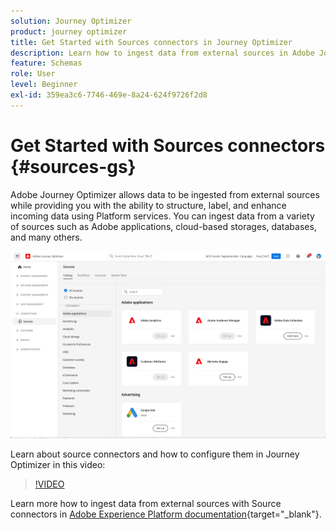 ```yaml
---
solution: Journey Optimizer
product: journey optimizer
title: Get Started with Sources connectors in Journey Optimizer
description: Learn how to ingest data from external sources in Adobe Journey Optimizer
feature: Schemas
role: User
level: Beginner
exl-id: 359ea3c6-7746-469e-8a24-624f9726f2d8
---
```

# Get Started with Sources connectors {#sources-gs}

Adobe Journey Optimizer allows data to be ingested from external sources while providing you with the ability to structure, label, and enhance incoming data using Platform services. You can ingest data from a variety of sources such as Adobe applications, cloud-based storages, databases, and many others.

![](assets/sources-home.png)

Learn about source connectors and how to configure them in Journey Optimizer in this video:

>[!VIDEO](https://video.tv.adobe.com/v/335919?quality=12)

Learn more how to ingest data from external sources with Source connectors in [Adobe Experience Platform documentation](https://experienceleague.adobe.com/docs/experience-platform/sources/home.html){target="_blank"}.
